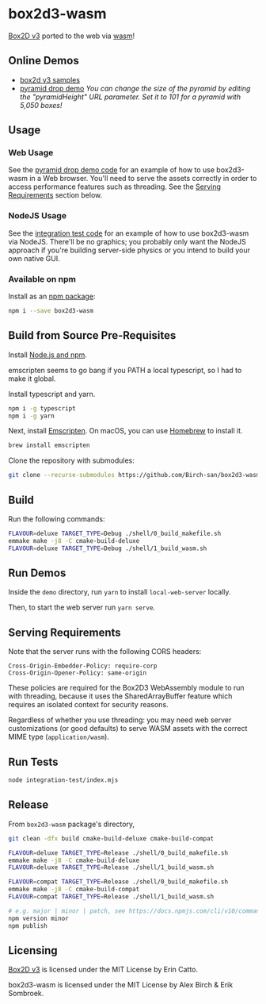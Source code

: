 # box2d3-wasm

[Box2D v3][] ported to the web via [wasm][]!

## Online Demos
- [box2d v3 samples](https://birch-san.github.io/box2d3-wasm/demo/samples)
- [pyramid drop demo](https://birch-san.github.io/box2d3-wasm/demo/modern/?threading=1&pyramidHeight=100&hd=0)
*You can change the size of the pyramid by editing the "pyramidHeight" URL parameter. Set it to 101 for a pyramid with 5,050 boxes!*

## Usage

### Web Usage

See the [pyramid drop demo code](demo/modern/demo.js) for an example of how to use box2d3-wasm in a Web browser. You'll need to serve the assets correctly in order to access performance features such as threading. See the [Serving Requirements](#serving-requirements) section below.

### NodeJS Usage

See the [integration test code](integration-test/index.mjs) for an example of how to use box2d3-wasm via NodeJS. There'll be no graphics; you probably only want the NodeJS approach if you're building server-side physics or you intend to build your own native GUI.

### Available on npm

Install as an [npm package](https://www.npmjs.com/package/box2d3-wasm):

```bash
npm i --save box2d3-wasm
```

## Build from Source Pre-Requisites

Install [Node.js and npm][].

emscripten seems to go bang if you PATH a local typescript, so I had to make it global.

Install typescript and yarn.

```bash
npm i -g typescript
npm i -g yarn
```

Next, install [Emscripten][]. On macOS, you can use [Homebrew][] to install it.

```bash
brew install emscripten
```

Clone the repository with submodules:

```bash
git clone --recurse-submodules https://github.com/Birch-san/box2d3-wasm.git
```

## Build

Run the following commands:

```bash
FLAVOUR=deluxe TARGET_TYPE=Debug ./shell/0_build_makefile.sh
emmake make -j8 -C cmake-build-deluxe
FLAVOUR=deluxe TARGET_TYPE=Debug ./shell/1_build_wasm.sh
```

## Run Demos

Inside the `demo` directory, run `yarn` to install `local-web-server` locally.

Then, to start the web server run `yarn serve`.

## Serving Requirements

Note that the server runs with the following CORS headers:

```
Cross-Origin-Embedder-Policy: require-corp
Cross-Origin-Opener-Policy: same-origin
```

These policies are required for the Box2D3 WebAssembly module to run with threading, because it uses the SharedArrayBuffer feature which requires an isolated context for security reasons.

Regardless of whether you use threading: you may need web server customizations (or good defaults) to serve WASM assets with the correct MIME type (`application/wasm`).

## Run Tests

```bash
node integration-test/index.mjs
```

## Release

From `box2d3-wasm` package's directory,

```bash
git clean -dfx build cmake-build-deluxe cmake-build-compat

FLAVOUR=deluxe TARGET_TYPE=Release ./shell/0_build_makefile.sh
emmake make -j8 -C cmake-build-deluxe
FLAVOUR=deluxe TARGET_TYPE=Release ./shell/1_build_wasm.sh

FLAVOUR=compat TARGET_TYPE=Release ./shell/0_build_makefile.sh
emmake make -j8 -C cmake-build-compat
FLAVOUR=compat TARGET_TYPE=Release ./shell/1_build_wasm.sh

# e.g. major | minor | patch, see https://docs.npmjs.com/cli/v10/commands/npm-version
npm version minor
npm publish
```

## Licensing

[Box2D v3][] is licensed under the MIT License by Erin Catto.

box2d3-wasm is licensed under the MIT License by Alex Birch & Erik Sombroek.

[Box2D v3]: https://github.com/erincatto/box2d
[wasm]: https://webassembly.org/
[Node.js and npm]: https://nodejs.org/en/download/
[Emscripten]: https://emscripten.org/docs/getting_started/downloads.html
[Homebrew]: https://brew.sh/
